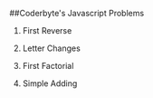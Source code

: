 ##Coderbyte's Javascript Problems

1. First Reverse

2. Letter Changes

3. First Factorial

4. Simple Adding